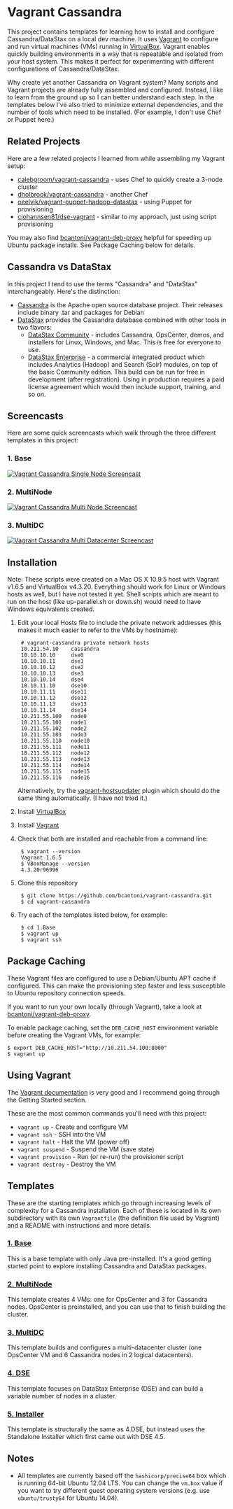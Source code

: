 # Vagrant Cassandra

This project contains templates for learning how to install and configure Cassandra/DataStax on a local dev machine. It uses [Vagrant](http://www.vagrantup.com/) to configure and run virtual machines (VMs) running in [VirtualBox](https://www.virtualbox.org/). Vagrant enables quickly building environments in a way that is repeatable and isolated from your host system. This makes it perfect for experimenting with different configurations of Cassandra/DataStax.

Why create yet another Cassandra on Vagrant system? Many scripts and Vagrant projects are already fully assembled and configured. Instead, I like to learn from the ground up so I can better understand each step. In the templates below I've also tried to minimize external dependencies, and the number of tools which need to be installed. (For example, I don't use Chef or Puppet here.)

## Related Projects

Here are a few related projects I learned from while assembling my Vagrant setup:

* [calebgroom/vagrant-cassandra](https://github.com/calebgroom/vagrant-cassandra) - uses Chef to quickly create a 3-node cluster
* [dholbrook/vagrant-cassandra](https://github.com/dholbrook/vagrant-cassandra) - another Chef
* [oeelvik/vagrant-puppet-hadoop-datastax](https://github.com/oeelvik/vagrant-puppet-hadoop-datastax) - using Puppet for provisioning
* [cjohannsen81/dse-vagrant](https://github.com/cjohannsen81/dse-vagrant) - similar to my approach, just using script provisioning

You may also find [bcantoni/vagrant-deb-proxy](https://github.com/bcantoni/vagrant-deb-proxy) helpful for speeding up Ubuntu package installs. See Package Caching below for details.

## Cassandra vs DataStax

In this project I tend to use the terms "Cassandra" and "DataStax" interchangeably. Here's the distinction:

* [Cassandra](http://cassandra.apache.org/) is the Apache open source database project. Their releases include binary .tar and packages for Debian
* [DataStax](http://datastax.com/) provides the Cassandra database combined with other tools in two flavors:
    * [DataStax Community](http://planetcassandra.org/cassandra/) - includes Cassandra, OpsCenter, demos, and installers for Linux, Windows, and Mac. This is free for everyone to use.
    * [DataStax Enterprise](http://www.datastax.com/what-we-offer/products-services/datastax-enterprise) - a commercial integrated product which includes Analytics (Hadoop) and Search (Solr) modules, on top of the basic Community edition. This build can be run for free in development (after registration). Using in production requires a paid license agreement which would then include support, training, and so on.

## Screencasts

Here are some quick screencasts which walk through the three different templates in this project:

### 1. Base
[![Vagrant Cassandra Single Node Screencast](http://img.youtube.com/vi/tjNLQNYd3Rc/0.jpg)](http://www.youtube.com/watch?v=tjNLQNYd3Rc)

### 2. MultiNode
[![Vagrant Cassandra Multi Node Screencast](http://img.youtube.com/vi/xaVqvNeNlKM/0.jpg)](http://www.youtube.com/watch?v=xaVqvNeNlKM)

### 3. MultiDC
[![Vagrant Cassandra Multi Datacenter Screencast](http://img.youtube.com/vi/rTGSfmpgqP0/0.jpg)](http://www.youtube.com/watch?v=rTGSfmpgqP0)

## Installation

Note: These scripts were created on a Mac OS X 10.9.5 host with Vagrant v1.6.5 and VirtualBox v4.3.20. Everything should work for Linux or Windows hosts as well, but I have not tested it yet. Shell scripts which are meant to run on the host (like up-parallel.sh or down.sh) would need to have Windows equivalents created.

1. Edit your local Hosts file to include the private network addresses (this makes it much easier to refer to the VMs by hostname):

        # vagrant-cassandra private network hosts
        10.211.54.10    cassandra
        10.10.10.10     dse0
        10.10.10.11     dse1
        10.10.10.12     dse2
        10.10.10.13     dse3
        10.10.10.14     dse4
        10.10.11.10     dse10
        10.10.11.11     dse11
        10.10.11.12     dse12
        10.10.11.13     dse13
        10.10.11.14     dse14
        10.211.55.100   node0
        10.211.55.101   node1
        10.211.55.102   node2
        10.211.55.103   node3
        10.211.55.110   node10
        10.211.55.111   node11
        10.211.55.112   node12
        10.211.55.113   node13
        10.211.55.114   node14
        10.211.55.115   node15
        10.211.55.116   node16

   Alternatively, try the [vagrant-hostsupdater](https://github.com/cogitatio/vagrant-hostsupdater) plugin which should do the same thing automatically. (I have not tried it.)
1. Install [VirtualBox](https://www.virtualbox.org/wiki/Downloads)
1. Install [Vagrant](https://www.vagrantup.com/downloads)
1. Check that both are installed and reachable from a command line:

        $ vagrant --version
        Vagrant 1.6.5
        $ VBoxManage --version
        4.3.20r96996

1. Clone this repository

        $ git clone https://github.com/bcantoni/vagrant-cassandra.git
        $ cd vagrant-cassandra

1. Try each of the templates listed below, for example:

        $ cd 1.Base
        $ vagrant up
        $ vagrant ssh

## Package Caching

These Vagrant files are configured to use a Debian/Ubuntu APT cache if configured. This can make the provisioning step faster and less susceptible to Ubuntu repository connection speeds.

If you want to run your own locally (through Vagrant), take a look at [bcantoni/vagrant-deb-proxy](https://github.com/bcantoni/vagrant-deb-proxy).

To enable package caching, set the `DEB_CACHE_HOST` environment variable before creating the Vagrant VMs, for example:

    $ export DEB_CACHE_HOST="http://10.211.54.100:8000"
    $ vagrant up

## Using Vagrant

The [Vagrant documentation](https://docs.vagrantup.com/v2/) is very good and I recommend going through the Getting Started section.

These are the most common commands you'll need with this project:

* `vagrant up` - Create and configure VM
* `vagrant ssh` - SSH into the VM
* `vagrant halt` - Halt the VM (power off)
* `vagrant suspend` - Suspend the VM (save state)
* `vagrant provision` - Run (or re-run) the provisioner script
* `vagrant destroy` - Destroy the VM

## Templates

These are the starting templates which go through increasing levels of complexity for a Cassandra installation. Each of these is located in its own subdirectory with its own `Vagrantfile` (the definition file used by Vagrant) and a README with instructions and more details.

### [1. Base](1.Base)

This is a base template with only Java pre-installed. It's a good getting started point to explore installing Cassandra and DataStax packages.

### [2. MultiNode](2.MultiNode)

This template creates 4 VMs: one for OpsCenter and 3 for Cassandra nodes. OpsCenter is preinstalled, and you can use that to finish building the cluster.

### [3. MultiDC](3.MultiDC)

This template builds and configures a multi-datacenter cluster (one OpsCenter VM and 6 Cassandra nodes in 2 logical datacenters).

### [4. DSE](4.DSE)

This template focuses on DataStax Enterprise (DSE) and can build a variable number of nodes in a cluster.

### [5. Installer](5.Installer)

This template is structurally the same as 4.DSE, but instead uses the Standalone Installer which first came out with DSE 4.5.

## Notes

* All templates are currently based off the `hashicorp/precise64` box which is running 64-bit Ubuntu 12.04 LTS. You can change the `vm.box` value if you want to try different guest operating system versions (e.g. use `ubuntu/trusty64` for Ubuntu 14.04).
